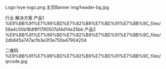 Logo            lvye-logo.png
主页Banner     img/header-bg.jpg




行业 解决方案
产品1     %E9%BB%91%E7%99%BD%E7%82%B9%E7%BD%91%E7%BB%9C_files/59a4c50b18df8f1790507a14d14e25bb
产品2     %E9%BB%91%E7%99%BD%E7%82%B9%E7%BD%91%E7%BB%9C_files/2db845a747ac1b3e3f3e750a47904204

二维码     %E9%BB%91%E7%99%BD%E7%82%B9%E7%BD%91%E7%BB%9C_files/qrcode.jpg